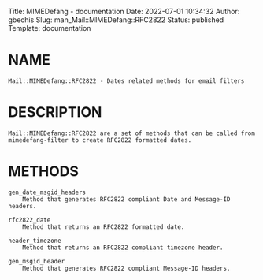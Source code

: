 Title: MIMEDefang - documentation
Date: 2022-07-01 10:34:32
Author: gbechis
Slug: man_Mail::MIMEDefang::RFC2822
Status: published
Template: documentation

# NAME
    Mail::MIMEDefang::RFC2822 - Dates related methods for email filters

# DESCRIPTION
    Mail::MIMEDefang::RFC2822 are a set of methods that can be called from
    mimedefang-filter to create RFC2822 formatted dates.

# METHODS
    gen_date_msgid_headers
        Method that generates RFC2822 compliant Date and Message-ID headers.

    rfc2822_date
        Method that returns an RFC2822 formatted date.

    header_timezone
        Method that returns an RFC2822 compliant timezone header.

    gen_msgid_header
        Method that generates RFC2822 compliant Message-ID headers.
